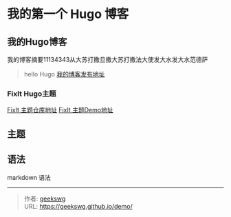 # 我的第一个 Hugo 博客

## 我的Hugo博客

我的博客摘要11134343从大苏打撒旦撒大苏打撒法大使发大水发大水范德萨
> hello Hugo
[我的博客发布地址](https://geekswg.github.io/)

### FixIt Hugo主题

[FixIt 主题仓库地址](https://github.com/hugo-fixit/FixIt)
[FixIt 主题Demo地址](https://fixit.lruihao.cn/zh-cn/)

## 主题

## 语法

markdown 语法
<!--more-->

---

> 作者: [geekswg](https://geekswg.github.io)  
> URL: https://geekswg.github.io/demo/  

